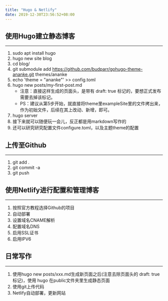 ```yaml
---
title: "Hugo & Netlify"
date: 2019-12-30T23:56:52+08:00
---
```

## 使用Hugo建立静态博客

---------------------------------------------------------

1. sudo apt install hugo
2. hugo new site blog
3. cd blog/
4. git submodule add <https://github.com/budparr/gohugo-theme-ananke.git> themes/ananke
5. echo 'theme = "ananke"' >> config.toml
6. hugo new posts/my-first-post.md
    * 注意：直接这样生成的页面头，是带有 draft: true 标记的，要想正式发布需要去掉该标记。
    * PS：建议从第5步开始，就直接将theme里exampleSite里的文件拷出来，作为初始文件，后续在其上改动、新增，即可。
7. hugo server
8. 接下来就可以随便玩一会儿，反正都是用markdown写作的
9. 还可以研究研究配置文件configure.toml，以及主题theme的配置

## 上传至Github

---------------------------------------------------------

1. git add .
2. git commit -a
3. git push

## 使用Netlify进行配置和管理博客

---------------------------------------------------------

1. 按照官方教程选择Github的项目
2. 自动部署
3. 设置域名CNAME解析
4. 配置域名DNS
5. 启用SSL证书
6. 启用IPV6

## 日常写作

---------------------------------------------------------

1. 使用hugo new posts/xxx.md生成新页面之后(注意去除页面头的 draft: true 标记)，使用 hugo 在public文件夹里生成静态页面
2. 使用git上传代码
3. Netlify自动部署，更新网站
